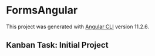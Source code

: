 # FormsAngular

This project was generated with [Angular CLI](https://github.com/angular/angular-cli) version 11.2.6.

## Kanban Task: Initial Project
